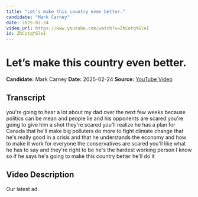 ```yaml
---
title: "Let’s make this country even better."
candidate: "Mark Carney"
date: 2025-02-24
video_url: https://www.youtube.com/watch?v=ZhCotqYGleI
id: ZhCotqYGleI
---
```


# Let’s make this country even better.

**Candidate:** Mark Carney
**Date:** 2025-02-24
**Source:** [YouTube Video](https://www.youtube.com/watch?v=ZhCotqYGleI)

## Transcript

you're going to hear a lot about my dad over the next few weeks because politics can be mean and people lie and his opponents are scared you're going to give him a shot they're scared you'll realize he has a plan for Canada that he'll make big polluters do more to fight climate change that he's really good in a crisis and that he understands the economy and how to make it work for everyone the conservatives are scared you'll like what he has to say and they're right to be he's the hardest working person I know so if he says he's going to make this country better he'll do it

## Video Description

Our latest ad.
